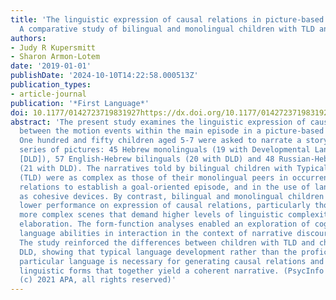 ```yaml
---
title: 'The linguistic expression of causal relations in picture-based narratives:
  A comparative study of bilingual and monolingual children with TLD and DLD.'
authors:
- Judy R Kupersmitt
- Sharon Armon-Lotem
date: '2019-01-01'
publishDate: '2024-10-10T14:22:58.000513Z'
publication_types:
- article-journal
publication: '*First Language*'
doi: 10.1177/0142723719831927https://dx.doi.org/10.1177/0142723719831927
abstract: 'The present study examines the linguistic expression of causal relations
  between the motion events within the main episode in a picture-based narrative.
  One hundred and fifty children aged 5-7 were asked to narrate a story based on a
  series of pictures: 45 Hebrew monolinguals (19 with Developmental Language Disorders
  [DLD]), 57 English-Hebrew bilinguals (20 with DLD) and 48 Russian-Hebrew bilinguals
  (21 with DLD). The narratives told by bilingual children with Typical Language Development
  (TLD) were as complex as those of their monolingual peers in occurrence of causal
  relations to establish a goal-oriented episode, and in the use of language forms
  as cohesive devices. By contrast, bilingual and monolingual children with DLD showed
  lower performance on expression of causal relations, particularly those involving
  more complex scenes that demand higher levels of linguistic complexity and content
  elaboration. The form-function analyses enabled an exploration of cognitive and
  language abilities in interaction in the context of narrative discourse production.
  The study reinforced the differences between children with TLD and children with
  DLD, showing that typical language development rather than the proficiency in a
  particular language is necessary for generating causal relations and the particular
  linguistic forms that together yield a coherent narrative. (PsycInfo Database Record
  (c) 2021 APA, all rights reserved)'
---
```

